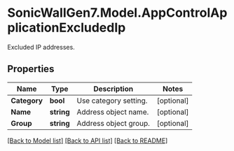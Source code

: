 # SonicWallGen7.Model.AppControlApplicationExcludedIp
Excluded IP addresses.

## Properties

Name | Type | Description | Notes
------------ | ------------- | ------------- | -------------
**Category** | **bool** | Use category setting. | [optional] 
**Name** | **string** | Address object name. | [optional] 
**Group** | **string** | Address object group. | [optional] 

[[Back to Model list]](../README.md#documentation-for-models) [[Back to API list]](../README.md#documentation-for-api-endpoints) [[Back to README]](../README.md)

